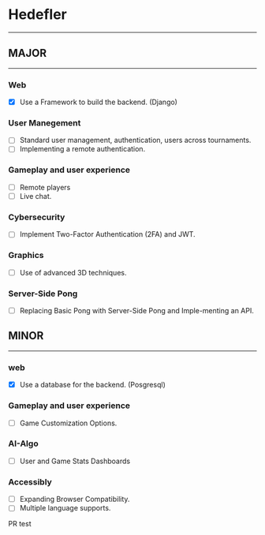 # Hedefler
---
## MAJOR
---
### Web
- [x] Use a Framework to build the backend. (Django)
### User Manegement
- [ ] Standard user management, authentication, users across tournaments.
- [ ] Implementing a remote authentication.
### Gameplay and user experience
- [ ] Remote players
- [ ] Live chat.
### Cybersecurity
- [ ] Implement Two-Factor Authentication (2FA) and JWT.
### Graphics
- [ ] Use of advanced 3D techniques.
### Server-Side Pong
- [ ] Replacing Basic Pong with Server-Side Pong and Imple-menting an API.


## MINOR
---
### web
- [x] Use a database for the backend. (Posgresql)
### Gameplay and user experience
- [ ] Game Customization Options.
### AI-Algo
- [ ] User and Game Stats Dashboards
### Accessibly
- [ ] Expanding Browser Compatibility.
- [ ] Multiple language supports.

PR test
